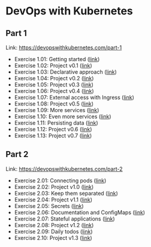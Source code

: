 # DevOps with Kubernetes

## Part 1

Link: <https://devopswithkubernetes.com/part-1>

- Exercise 1.01: Getting started ([link](https://github.com/ahojukka5/tkt-dwk-part-1/tree/1.01))
- Exercise 1.02: Project v0.1 ([link](https://github.com/ahojukka5/tkt-dwk-part-1/tree/1.02))
- Exercise 1.03: Declarative approach ([link](https://github.com/ahojukka5/tkt-dwk-part-1/tree/1.03))
- Exercise 1.04: Project v0.2 ([link](https://github.com/ahojukka5/tkt-dwk-part-1/tree/1.04))
- Exercise 1.05: Project v0.3 ([link](https://github.com/ahojukka5/tkt-dwk-part-1/tree/1.05))
- Exercise 1.06: Project v0.4 ([link](https://github.com/ahojukka5/tkt-dwk-part-1/tree/1.06))
- Exercise 1.07: External access with Ingress ([link](https://github.com/ahojukka5/tkt-dwk-part-1/tree/1.07))
- Exercise 1.08: Project v0.5 ([link](https://github.com/ahojukka5/tkt-dwk-part-1/tree/1.08))
- Exercise 1.09: More services ([link](https://github.com/ahojukka5/tkt-dwk-part-1/tree/1.09))
- Exercise 1.10: Even more services ([link](https://github.com/ahojukka5/tkt-dwk-part-1/tree/1.10))
- Exercise 1.11: Persisting data ([link](https://github.com/ahojukka5/tkt-dwk-part-1/tree/1.11))
- Exercise 1.12: Project v0.6 ([link](https://github.com/ahojukka5/tkt-dwk-part-1/tree/1.12))
- Exercise 1.13: Project v0.7 ([link](https://github.com/ahojukka5/tkt-dwk-part-1/tree/1.13))

## Part 2

Link: <https://devopswithkubernetes.com/part-2>

- Exercise 2.01: Connecting pods ([link](https://github.com/ahojukka5/tkt-dwk-part-1/tree/2.01))
- Exercise 2.02: Project v1.0 ([link](https://github.com/ahojukka5/tkt-dwk-part-1/tree/2.02))
- Exercise 2.03: Keep them separated ([link](https://github.com/ahojukka5/tkt-dwk-part-1/tree/2.03))
- Exercise 2.04: Project v1.1 ([link](https://github.com/ahojukka5/tkt-dwk-part-1/tree/2.04))
- Exercise 2.05: Secrets ([link](https://github.com/ahojukka5/tkt-dwk-part-1/tree/2.05))
- Exercise 2.06: Documentation and ConfigMaps ([link](https://github.com/ahojukka5/tkt-dwk-part-1/tree/2.06))
- Exercise 2.07: Stateful applications ([link](https://github.com/ahojukka5/tkt-dwk-part-1/tree/2.07))
- Exercise 2.08: Project v1.2 ([link](https://github.com/ahojukka5/tkt-dwk-part-1/tree/2.08))
- Exercise 2.09: Daily todos ([link](https://github.com/ahojukka5/tkt-dwk-part-1/tree/2.09))
- Exercise 2.10: Project v1.3 ([link](https://github.com/ahojukka5/tkt-dwk-part-1/tree/2.10))
